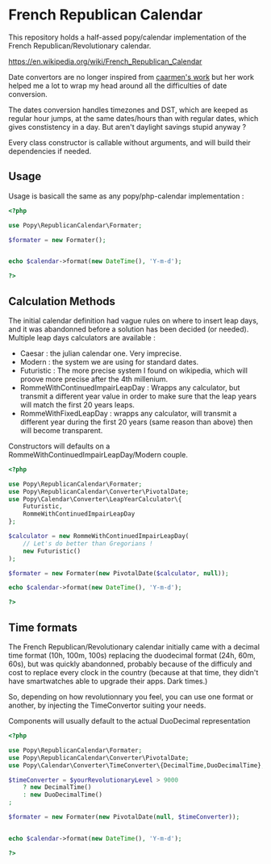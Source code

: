 French Republican Calendar
==========================

This repository holds a half-assed popy/calendar implementation of the French
Republican/Revolutionary calendar.

https://en.wikipedia.org/wiki/French_Republican_Calendar

Date convertors are no longer inspired from [caarmen's work](https://github.com/caarmen/french-revolutionary-calendar)
but her work helped me a lot to wrap my head around all the difficulties of
date conversion.

The dates conversion handles timezones and DST, which are keeped as regular hour
jumps, at the same dates/hours than with regular dates, which gives constistency
in a day. But aren't daylight savings stupid anyway ?

Every class constructor is callable without arguments, and will build their
dependencies if needed.

Usage
-----

Usage is basicall the same as any popy/php-calendar implementation :

```php
<?php

use Popy\RepublicanCalendar\Formater;

$formater = new Formater();


echo $calendar->format(new DateTime(), 'Y-m-d');

?>
```

Calculation Methods
-------------------

The initial calendar definition had vague rules on where to insert leap days,
and it was abandonned before a solution has been decided (or needed). Multiple
leap days calculators are available :

- Caesar : the julian calendar one. Very imprecise.
- Modern : the system we are using for standard dates.
- Futuristic : The more precise system I found on wikipedia, which will proove
    more precise after the 4th millenium.
- RommeWithContinuedImpairLeapDay : Wrapps any calculator, but transmit a
    different year value in order to make sure that the leap years will match
    the first 20 years leaps.
- RommeWithFixedLeapDay : wrapps any calculator, will transmit a different year
    during the first 20 years (same reason than above) then will become
    transparent.

Constructors will defaults on a RommeWithContinuedImpairLeapDay/Modern couple.

```php
<?php

use Popy\RepublicanCalendar\Formater;
use Popy\RepublicanCalendar\Converter\PivotalDate;
use Popy\Calendar\Converter\LeapYearCalculator\{
    Futuristic,
    RommeWithContinuedImpairLeapDay
};

$calculator = new RommeWithContinuedImpairLeapDay(
    // Let's do better than Gregorians !
    new Futuristic()
);

$formater = new Formater(new PivotalDate($calculator, null));

echo $calendar->format(new DateTime(), 'Y-m-d');

?>
```


Time formats
------------

The French Republican/Revolutionary calendar initially came with a decimal time
format (10h, 100m, 100s) replacing the duodecimal format (24h, 60m, 60s), but
was quickly abandonned, probably because of the difficuly and cost to replace
every clock in the country (because at that time, they didn't have smartwatches
able to upgrade their apps. Dark times.)

So, depending on how revolutionnary you feel, you can use one format or another,
by injecting the TimeConvertor suiting your needs.

Components will usually default to the actual DuoDecimal representation

```php
<?php

use Popy\RepublicanCalendar\Formater;
use Popy\RepublicanCalendar\Converter\PivotalDate;
use Popy\Calendar\Converter\TimeConverter\{DecimalTime,DuoDecimalTime};

$timeConverter = $yourRevolutionaryLevel > 9000
    ? new DecimalTime()
    : new DuoDecimalTime()
;

$formater = new Formater(new PivotalDate(null, $timeConverter));


echo $calendar->format(new DateTime(), 'Y-m-d');

?>
```
